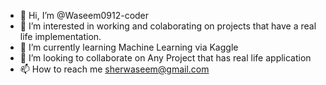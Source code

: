 - 👋 Hi, I’m @Waseem0912-coder
- 👀 I’m interested in working and colaborating on projects that have a real life implementation.
- 🌱 I’m currently learning Machine Learning via Kaggle
- 💞️ I’m looking to collaborate on Any Project that has real life application
- 📫 How to reach me sherwaseem@gmail.com

<!---
Waseem0912-coder/Waseem0912-coder is a ✨ special ✨ repository because its `README.md` (this file) appears on your GitHub profile.
You can click the Preview link to take a look at your changes.
--->
